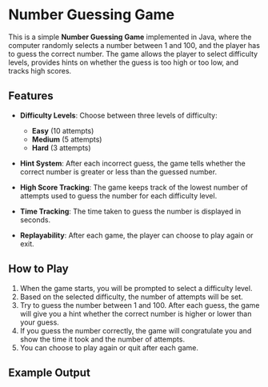 # Number Guessing Game

This is a simple **Number Guessing Game** implemented in Java, where the computer randomly selects a number between 1 and 100, and the player has to guess the correct number. The game allows the player to select difficulty levels, provides hints on whether the guess is too high or too low, and tracks high scores.

## Features

- **Difficulty Levels**: Choose between three levels of difficulty:
  - **Easy** (10 attempts)
  - **Medium** (5 attempts)
  - **Hard** (3 attempts)
  
- **Hint System**: After each incorrect guess, the game tells whether the correct number is greater or less than the guessed number.

- **High Score Tracking**: The game keeps track of the lowest number of attempts used to guess the number for each difficulty level.

- **Time Tracking**: The time taken to guess the number is displayed in seconds.

- **Replayability**: After each game, the player can choose to play again or exit.

## How to Play

1. When the game starts, you will be prompted to select a difficulty level.
2. Based on the selected difficulty, the number of attempts will be set.
3. Try to guess the number between 1 and 100. After each guess, the game will give you a hint whether the correct number is higher or lower than your guess.
4. If you guess the number correctly, the game will congratulate you and show the time it took and the number of attempts.
5. You can choose to play again or quit after each game.

## Example Output

